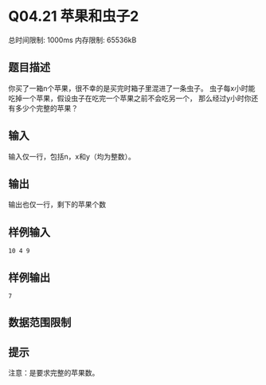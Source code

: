 # Q04.21 苹果和虫子2

总时间限制: 1000ms 内存限制: 65536kB

## 题目描述   

你买了一箱n个苹果，很不幸的是买完时箱子里混进了一条虫子。
虫子每x小时能吃掉一个苹果，假设虫子在吃完一个苹果之前不会吃另一个，
那么经过y小时你还有多少个完整的苹果？

## 输入   

输入仅一行，包括n，x和y（均为整数）。

## 输出   

输出也仅一行，剩下的苹果个数

## 样例输入

    10 4 9

## 样例输出

    7

## 数据范围限制

## 提示   

注意：是要求完整的苹果数。

